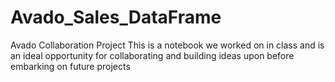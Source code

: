 # Avado_Sales_DataFrame
Avado Collaboration Project
This is a notebook we worked on in class and is an ideal opportunity for collaborating and building ideas upon before embarking on future projects
